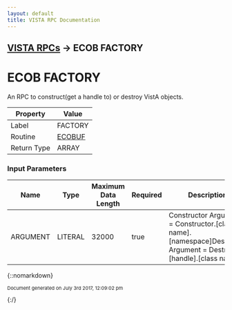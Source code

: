 ```yaml
---
layout: default
title: VISTA RPC Documentation
---
```


## [VISTA RPCs](TableOfContents) &#8594; ECOB FACTORY
# ECOB FACTORY

An RPC to construct(get a handle to) or destroy VistA objects.

Property | Value
--- | ---
Label | FACTORY
Routine | [ECOBUF](http://code.osehra.org/dox/Routine_ECOBUF_source.html)
Return Type | ARRAY


### Input Parameters

Name | Type | Maximum Data Length | Required | Description
--- | --- | --- | --- | ---
ARGUMENT | LITERAL | 32000 | true | Constructor Argument &#x3D; Constructor.[class name].[namespace]Destructor Argument &#x3D; Destructor.[handle].[class name]



{::nomarkdown} <br/><p style="font-size: 11px">Document generated on July 3rd 2017, 12:09:02 pm</p>{:/}